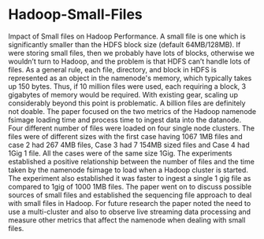# Hadoop-Small-Files
Impact of Small files on Hadoop Performance.
A small file is one which is significantly smaller than the HDFS block size (default 64MB/128MB). If were storing small files, then we probably have lots of blocks, otherwise we wouldn’t turn to Hadoop, and the problem is that HDFS can’t handle lots of files. As a general rule, each file, directory, and block in HDFS is represented as an object in the namenode's memory, which typically takes up 150 bytes. Thus, if 10 million files were used, each requiring a block, 3 gigabytes of memory would be required. With existing gear, scaling up considerably beyond this point is problematic. A billion files are definitely not doable. The paper focused on the two metrics of the Hadoop namenode fsimage loading time and process time to ingest data into the datanode. Four different number of files were loaded on four single node clusters. The files were of different sizes with the first case having 1067 1MB files and case 2 had 267 4MB files, Case 3 had 7 154MB sized files and Case 4 had 1Gig 1 file. All the cases were of the same size 1Gig. The experiments established a positive relationship between the number of files and the time taken by the namenode fsimage to load when a Hadoop cluster is started. The experiment also established it was faster to ingest a single 1 gig file as compared to 1gig of 1000 1MB files. The paper went on to discuss possible sources of small files and established the sequencing file approach to deal with small files in Hadoop. For future research the paper noted the need to use a multi-cluster and also to observe live streaming data processing and measure other metrics that affect the namenode when dealing with small files.
